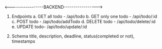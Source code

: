 <-----------------BACKEND----------------->
1. Endpoints
       a. GET all todo - /api/todo
       b. GET only one todo - /api/todo/:id
       c. POST todo - /api/todo/addTodo
       d. DELETE todo - /api/todo/delete/:id
       e. UPDATE todo- /api/todo/update/:id


2. Schema
       title, description, deadline, status(completed or not), timestamps
